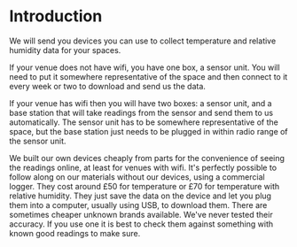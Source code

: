# Introduction

We will send you devices you can use to collect temperature and relative humidity data for your spaces.  

If your venue does not have wifi, you have one box, a sensor unit.  You will need to put it somewhere representative of the space and then connect to it every week or two to download and send us the data.

If your venue has wifi then you will have two boxes:  a sensor unit, and a base station that will take readings from the sensor and send them to us automatically.  The sensor unit has to be somewhere representative of the space, but the base station just needs to be plugged in within radio range of the sensor unit.

We built our own devices cheaply from parts for the convenience of seeing the readings online, at least for venues with wifi.  It's perfectly possible to follow along on our materials without our devices, using a commercial logger.  They cost around £50 for temperature or £70 for temperature with relative humidity.  They just save the data on the device and let you plug them into a computer, usually using USB, to download them. There are sometimes cheaper unknown brands available.  We've never tested their accuracy.   If you use one it is best to check them against something with known good readings to make sure.

